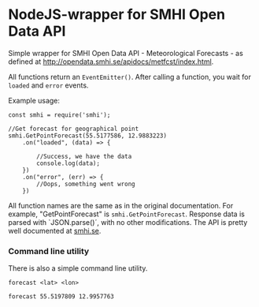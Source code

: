 # NodeJS-wrapper for SMHI Open Data API

Simple wrapper for SMHI Open Data API - Meteorological Forecasts - as defined at
http://opendata.smhi.se/apidocs/metfcst/index.html.

All functions return an `EventEmitter()`. After calling a function, you wait for `loaded` and `error` events. 

Example usage:
```
const smhi = require('smhi');

//Get forecast for geographical point
smhi.GetPointForecast(55.5177586, 12.9883223)
    .on("loaded", (data) => {

        //Success, we have the data
        console.log(data);
    })
    .on("error", (err) => {
        //Oops, something went wrong
    })
```

All function names are the same as in the original documentation. For example, "GetPointForecast" is `smhi.GetPointForecast`. Response data is parsed with `JSON.parse()´, with no other modifications. The API is pretty well documented at [smhi.se](http://opendata.smhi.se/apidocs/metfcst/index.html).

### Command line utility
There is also a simple command line utility.
```
forecast <lat> <lon>

forecast 55.5197809 12.9957763
```


